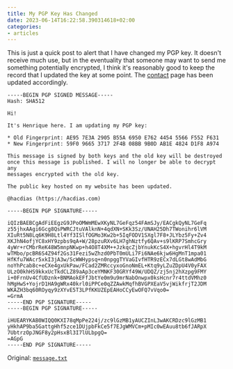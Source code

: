```yaml
---
title: My PGP Key Has Changed
date: 2023-06-14T16:22:58.390314618+02:00
categories:
- articles
---
```


This is just a quick post to alert that I have changed my PGP key. It doesn't
receive much use, but in the eventuality that someone may want to send me something
potentially encrypted, I think it's reasonably good to keep the record that I
updated the key at some point. The [contact](/contact) page has been updated accordingly.

<!--more-->

```
-----BEGIN PGP SIGNED MESSAGE-----
Hash: SHA512

Hi!

It's Henrique here. I am updating my PGP key:

* Old Fingerprint: AE95 7E3A 2905 B55A 6950 E762 4454 5566 F552 F631
* New Fingerprint: 59F0 9665 3717 2F4B 08BB 9B0D AB1E 4824 D1F8 A974

This message is signed by both keys and the old key will be destroyed
once this message is published. I will no longer be able to decrypt any
messages encrypted with the old key.

The public key hosted on my website has been updated.

@hacdias (https://hacdias.com)

-----BEGIN PGP SIGNATURE-----

iQIzBAEBCgAdFiEEgzG9JPoOMWmMEwXKyNL7GeFqz54FAmSJy/EACgkQyNL7GeFq
z55jhxAAgi6Gcg8QsPWRCJtuVAlknN+4qdXN+SKk3Sz/UNAH25Dh7TWonihr6lVM
XIuRt5N8Lq6K9H8Ltl4Yf3ISlfOGMo3Kw2b+5IqFODV1SXgl7F8+JLYbz5Fy+Zv4
XKJhN4ofjYC8xHY9zpbs9qA+W/28pzuRXv6LH7ghNztfy6QAv+s9lKRP7SmhcGry
4yWr+rCMbrReK48W5mnpNKwp+h4O8T4XM++JzkqcZjbYnukKcS4X+hgvrHl4T9kM
wTMbo/pcBR6S4Z94f2Gs31Fezi5wZhzd0PbT0mULi7Fi6NAe6kjw6HgMnT1mpa01
HfKfu7WAcr5xkI3jA3w/ScWWHypsq+n0npggTYVaGIvfHTR9zECx7dLGt8wAdMbG
noYhPcab8c+eCXe4gxUkPaw/FCad2ZMRccyxoGnoNmEL+Ktq9yLZuZDpU4V0yFAX
ULzO0khHS9kkxUcTkdCLZ89aAp3ceYMNKF30GRYf49W/UDQZ/zj5nj2hXzpg9FMY
i+0FrnUv4CfUDznk+BNMAokEFfJbtYe0m9u9mrNabOnwpx0ksHcnr7r4ttdVMhz0
hMgHwS+YojrD1HA9gWRx40krl0iPPCe0qZZAwkMqfhBVGPXEaV5vjWikfrjT2JDM
WKAZH3bq60ROyqy9zXYvE5T3LPfKKUZEpEAHoCCyEwOFQ7vVqo0=
=GrmA
-----END PGP SIGNATURE-----
-----BEGIN PGP SIGNATURE-----

iHUEARYKAB0WIQQ0KXI78qMpPe224j/zc9lGzMB1yAUCZInL3wAKCRDzc9lGzMB1
yHkhAP9ba5GattgHhf5zce1DUjpbFkCe5f7EJgWMVCm+pMIc0wEAuu8tb6fJARpX
7UbtrzOpJNGF8y2pHsxBl3I7lULbpgQ=
=AGpG
-----END PGP SIGNATURE-----
```

Original: [`message.txt`](./message.txt)
